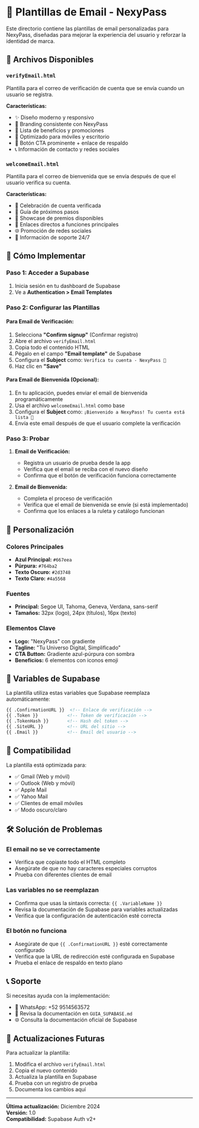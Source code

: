# 📧 Plantillas de Email - NexyPass

Este directorio contiene las plantillas de email personalizadas para NexyPass, diseñadas para mejorar la experiencia del usuario y reforzar la identidad de marca.

## 📁 Archivos Disponibles

### `verifyEmail.html`
Plantilla para el correo de verificación de cuenta que se envía cuando un usuario se registra.

**Características:**
- ✨ Diseño moderno y responsivo
- 🎯 Branding consistente con NexyPass
- 🎁 Lista de beneficios y promociones
- 📱 Optimizado para móviles y escritorio
- 🔗 Botón CTA prominente + enlace de respaldo
- 📞 Información de contacto y redes sociales

### `welcomeEmail.html`
Plantilla para el correo de bienvenida que se envía después de que el usuario verifica su cuenta.

**Características:**
- 🎉 Celebración de cuenta verificada
- 🎯 Guía de próximos pasos
- 🎁 Showcase de premios disponibles
- 📱 Enlaces directos a funciones principales
- 🌐 Promoción de redes sociales
- 🛟 Información de soporte 24/7

## 🚀 Cómo Implementar

### Paso 1: Acceder a Supabase
1. Inicia sesión en tu dashboard de Supabase
2. Ve a **Authentication > Email Templates**

### Paso 2: Configurar las Plantillas

#### Para Email de Verificación:
1. Selecciona **"Confirm signup"** (Confirmar registro)
2. Abre el archivo `verifyEmail.html`
3. Copia todo el contenido HTML
4. Pégalo en el campo **"Email template"** de Supabase
5. Configura el **Subject** como: `Verifica tu cuenta - NexyPass 🚀`
6. Haz clic en **"Save"**

#### Para Email de Bienvenida (Opcional):
1. En tu aplicación, puedes enviar el email de bienvenida programáticamente
2. Usa el archivo `welcomeEmail.html` como base
3. Configura el **Subject** como: `¡Bienvenido a NexyPass! Tu cuenta está lista 🎉`
4. Envía este email después de que el usuario complete la verificación

### Paso 3: Probar
1. **Email de Verificación:**
   - Registra un usuario de prueba desde la app
   - Verifica que el email se reciba con el nuevo diseño
   - Confirma que el botón de verificación funciona correctamente

2. **Email de Bienvenida:**
   - Completa el proceso de verificación
   - Verifica que el email de bienvenida se envíe (si está implementado)
   - Confirma que los enlaces a la ruleta y catálogo funcionan

## 🎨 Personalización

### Colores Principales
- **Azul Principal:** `#667eea`
- **Púrpura:** `#764ba2`
- **Texto Oscuro:** `#2d3748`
- **Texto Claro:** `#4a5568`

### Fuentes
- **Principal:** Segoe UI, Tahoma, Geneva, Verdana, sans-serif
- **Tamaños:** 32px (logo), 24px (títulos), 16px (texto)

### Elementos Clave
- **Logo:** "NexyPass" con gradiente
- **Tagline:** "Tu Universo Digital, Simplificado"
- **CTA Button:** Gradiente azul-púrpura con sombra
- **Beneficios:** 6 elementos con iconos emoji

## 🔧 Variables de Supabase

La plantilla utiliza estas variables que Supabase reemplaza automáticamente:

```html
{{ .ConfirmationURL }}  <!-- Enlace de verificación -->
{{ .Token }}           <!-- Token de verificación -->
{{ .TokenHash }}       <!-- Hash del token -->
{{ .SiteURL }}         <!-- URL del sitio -->
{{ .Email }}           <!-- Email del usuario -->
```

## 📱 Compatibilidad

La plantilla está optimizada para:
- ✅ Gmail (Web y móvil)
- ✅ Outlook (Web y móvil)
- ✅ Apple Mail
- ✅ Yahoo Mail
- ✅ Clientes de email móviles
- ✅ Modo oscuro/claro

## 🛠️ Solución de Problemas

### El email no se ve correctamente
- Verifica que copiaste todo el HTML completo
- Asegúrate de que no hay caracteres especiales corruptos
- Prueba con diferentes clientes de email

### Las variables no se reemplazan
- Confirma que usas la sintaxis correcta: `{{ .VariableName }}`
- Revisa la documentación de Supabase para variables actualizadas
- Verifica que la configuración de autenticación esté correcta

### El botón no funciona
- Asegúrate de que `{{ .ConfirmationURL }}` esté correctamente configurado
- Verifica que la URL de redirección esté configurada en Supabase
- Prueba el enlace de respaldo en texto plano

## 📞 Soporte

Si necesitas ayuda con la implementación:
- 📱 WhatsApp: +52 9514563572
- 📧 Revisa la documentación en `GUIA_SUPABASE.md`
- 🌐 Consulta la documentación oficial de Supabase

## 🔄 Actualizaciones Futuras

Para actualizar la plantilla:
1. Modifica el archivo `verifyEmail.html`
2. Copia el nuevo contenido
3. Actualiza la plantilla en Supabase
4. Prueba con un registro de prueba
5. Documenta los cambios aquí

---

**Última actualización:** Diciembre 2024  
**Versión:** 1.0  
**Compatibilidad:** Supabase Auth v2+
